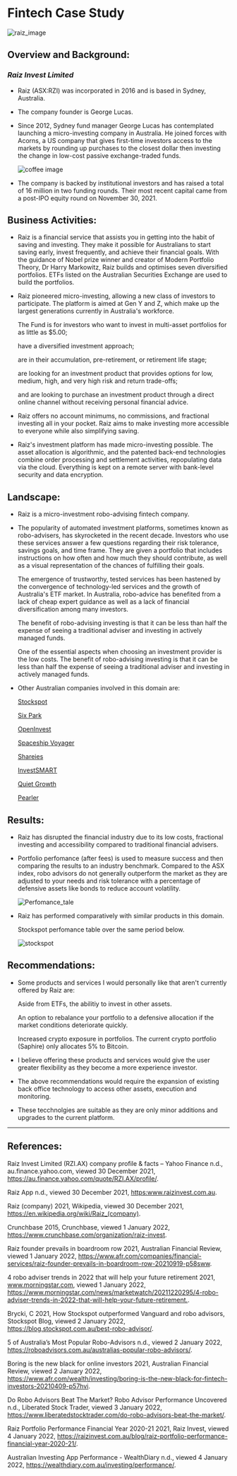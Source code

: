 
# Fintech Case Study    

![raiz_image](logo.png)    

## Overview and Background:

###  *Raiz Invest Limited*

* Raiz (ASX:RZI) was incorporated in 2016 and is based in Sydney, Australia.

* The company founder is George Lucas. 

* Since 2012, Sydney fund manager George Lucas has contemplated launching a micro-investing company in Australia. He joined forces with Acorns, a US company that gives first-time investors access to the markets by rounding up purchases to the closest dollar then investing the change in low-cost passive exchange-traded funds.

    ![coffee image](coffee.png)

* The company is backed by institutional investors and has raised a total of 16 million in two funding rounds. Their most recent capital came from a post-IPO equity round on November 30, 2021.

## Business Activities:

* Raiz is a financial service that assists you in getting into the habit of saving and investing. They make it possible for Australians to start saving early, invest frequently, and achieve their financial goals. With the guidance of Nobel prize winner and creator of Modern Portfolio Theory, Dr Harry Markowitz, Raiz builds and optimises seven diversified portfolios. ETFs listed on the Australian Securities Exchange are used to build the portfolios. 

* Raiz pioneered micro-investing, allowing a new class of investors to participate. The platform is aimed at Gen Y and Z, which make up the largest generations currently in Australia's workforce.
    
    The Fund is for investors who want to invest in multi-asset portfolios for as little as $5.00; 

    have a diversified investment approach;

    are in their accumulation, pre-retirement, or retirement life stage;

    are looking for an investment product that provides options for low, medium, high, and very high risk and return trade-offs;

    and are looking to purchase an investment product through a direct online channel without receiving personal financial advice. 
    

* Raiz offers no account minimums, no commissions, and fractional investing all in your pocket. Raiz aims to make investing more accessible to everyone while also simplifying saving. 

* Raiz's investment platform has made micro-investing possible. The asset allocation is algorithmic, and the patented back-end technologies combine order processing and settlement activities, repopulating data via the cloud. Everything is kept on a remote server with bank-level security and data encryption.

## Landscape:

* Raiz is a micro-investment robo-advising fintech company. 

*   The popularity of automated investment platforms, sometimes known as robo-advisers, has skyrocketed in the recent decade. Investors who use these services answer a few questions regarding their risk tolerance,   savings goals, and time frame. They are given a portfolio that includes instructions on how often and how much they should contribute, as well as a visual representation of the chances of fulfilling their goals.

    The emergence of trustworthy, tested services has been hastened by the convergence of technology-led services and the growth of Australia's ETF market. In Australia, robo-advice has benefited from a lack of cheap expert guidance as well as a lack of financial diversification among many investors.

    The benefit of robo-advising investing is that it can be less than half the expense of seeing a traditional adviser and investing in actively managed funds.

    One of the essential aspects when choosing an investment provider is the low costs. The benefit of robo-advising investing is that it can be less than half the expense of seeing a traditional adviser and investing in actively managed funds.


* Other Australian companies involved in this domain are:
    
    [Stockspot](https://www.stockspot.com.au/) 

    [Six Park](https://www.sixpark.com.au/)

    [OpenInvest](https://www.openinvest.com.au/)

    [Spaceship Voyager](https://www.spaceship.com.au/voyager/)

    [Shareies](https://sharesies.com.au/)

    [InvestSMART](https://www.investsmart.com.au/)

    [Quiet Growth](https://www.quietgrowth.com.au/)

    [Pearler](https://pearler.com/)

## Results:

* Raiz has disrupted the financial industry due to its low costs, fractional investing and accessibility compared to traditional financial advisers. 

* Portfolio perfomance (after fees) is used to measure success and then comparing the results to an industry benchmark. Compared to the ASX index, robo advisors do not generally outperform the market as they are adjusted to your needs and risk tolerance with a percentage of defensive assets like bonds to reduce account volatility.

    ![Perfomance_tale](Perfomance.png)

* Raiz has performed comparatively with similar products in this domain. 
    
    Stockspot perfomance table over the same period below. 

    ![stockspot](stockspot.png)

## Recommendations:

* Some products and services I would personally like that aren't currently offered by Raiz are: 

    Aside from ETFs, the abilitiy to invest in other assets.

    An option to rebalance your portfolio to a defensive allocation if the market conditions deteriorate quickly. 

    Increased crypto exposure in portfolios. The current crypto portfolio (Saphire) only allocates 5% to Bitcoin. 

* I believe offering these products and services would give the user greater flexibility as they become a more experience investor. 

* The above recommendations would require the expansion of existing back office technology to access other assets, execution and monitoring. 

* These tecchnolgies are suitable as they are only minor additions and upgrades to the current platform. 

---     

## References:

Raiz Invest Limited (RZI.AX) company profile & facts – Yahoo Finance n.d., au.finance.yahoo.com, viewed 30 December 2021, <https://au.finance.yahoo.com/quote/RZI.AX/profile/>.

Raiz App n.d., viewed 30 December 2021, <https:www.raizinvest.com.au>.

Raiz (company) 2021, Wikipedia, viewed 30 December 2021, <https://en.wikipedia.org/wiki/Raiz_(company)>.

Crunchbase 2015, Crunchbase, viewed 1 January 2022, <https://www.crunchbase.com/organization/raiz-invest>.

Raiz founder prevails in boardroom row 2021, Australian Financial Review, viewed 1 January 2022, <https://www.afr.com/companies/financial-services/raiz-founder-prevails-in-boardroom-row-20210919-p58sww>.

4 robo adviser trends in 2022 that will help your future retirement 2021, www.morningstar.com, viewed 1 January 2022, <https://www.morningstar.com/news/marketwatch/20211220295/4-robo-adviser-trends-in-2022-that-will-help-your-future-retirement.>.

Brycki, C 2021, How Stockspot outperformed Vanguard and robo advisors, Stockspot Blog, viewed 2 January 2022, <https://blog.stockspot.com.au/best-robo-advisor/>.

5 of Australia’s Most Popular Robo-Advisors n.d., viewed 2 January 2022, <https://roboadvisors.com.au/australias-popular-robo-advisors/>.

Boring is the new black for online investors 2021, Australian Financial Review, viewed 2 January 2022, <https://www.afr.com/wealth/investing/boring-is-the-new-black-for-fintech-investors-20210409-p57hvi>.

Do Robo Advisors Beat The Market? Robo Advisor Performance Uncovered n.d., Liberated Stock Trader, viewed 3 January 2022, <https://www.liberatedstocktrader.com/do-robo-advisors-beat-the-market/>.

Raiz Portfolio Performance Financial Year 2020-21 2021, Raiz Invest, viewed 4 January 2022, <https://raizinvest.com.au/blog/raiz-portfolio-performance-financial-year-2020-21/>.

Australian Investing App Performance - WealthDiary n.d., viewed 4 January 2022, <https://wealthdiary.com.au/investing/performance/>.

